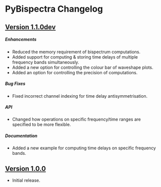 # PyBispectra Changelog

## [Version 1.1.0dev](https://pybispectra.readthedocs.io/en/main/)

##### Enhancements
- Reduced the memory requirement of bispectrum computations.
- Added support for computing & storing time delays of multiple frequency bands simultaneously.
- Added a new option for controlling the colour bar of waveshape plots.
- Added an option for controlling the precision of computations.

##### Bug Fixes
- Fixed incorrect channel indexing for time delay antisymmetrisation.

##### API
- Changed how operations on specific frequency/time ranges are specified to be more flexible.

##### Documentation
- Added a new example for computing time delays on specific frequency bands.


## [Version 1.0.0](https://pybispectra.readthedocs.io/en/1.0.0/)

- Initial release.